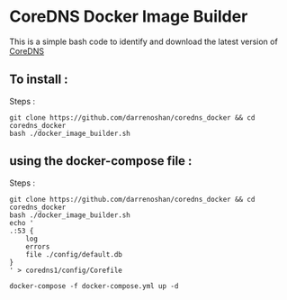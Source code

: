 # CoreDNS Docker Image Builder

This is a simple bash code to identify and download the latest version of [CoreDNS](https://coredns.io/)

## To install :
Steps :

```
git clone https://github.com/darrenoshan/coredns_docker && cd coredns_docker
bash ./docker_image_builder.sh
```


## using the docker-compose file :
Steps :

```
git clone https://github.com/darrenoshan/coredns_docker && cd coredns_docker
bash ./docker_image_builder.sh
echo '
.:53 {
    log
    errors
    file ./config/default.db
}
' > coredns1/config/Corefile

docker-compose -f docker-compose.yml up -d

```

